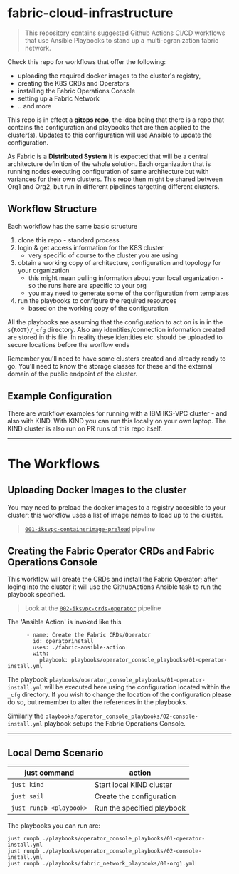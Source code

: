 # fabric-cloud-infrastructure
> This repository contains suggested Github Actions CI/CD workflows that use Ansible Playbooks to stand up a multi-ogranization fabric network. 

Check this repo for workflows that offer the following:

- uploading the required docker images to the cluster's registry, 
- creating the K8S CRDs and Operators
- installing the Fabric Operations Console
- setting up a Fabric Network 
- .. and more

This repo is in effect a **gitops repo**, the idea being that there is a repo that contains the configuration and playbooks 
that are then applied to the cluster(s). Updates to this configuration will use Ansible to update the configuration.

As Fabric is a **Distributed System**  it is expected that will be a central architecture definition of the whole solution. Each organization that is running nodes executing configuration of same architecture but with variances for their own clusters. This repo then might be shared between Org1 and Org2, but run in different pipelines targetting different clusters. 

## Workflow Structure

Each workflow has the same basic structure

1. clone this repo - standard process
2. login & get access information for the K8S cluster
    - very specific of course to the cluster you are using
3. obtain a working copy of architecture, configuration and topology for your organization
    - this might mean pulling information about your local organization - so the runs here are specific to your org 
    - you may need to generate some of the configuration from templates
4. run the playbooks to configure the required resources
    - based on the working copy of the configuration

All the playbooks are assuming that the configuration to act on is in  in the `${ROOT}/_cfg` directory.
Also any identities/connection information created are stored in this file. In reality these identities etc. should be uploaded to secure locations before the worflow ends

Remember you'll need to have some clusters created and already ready to go. You'll need to know the storage classes for these and the external domain of the public endpoint of the cluster. 

## Example Configuration 

There are workflow examples for running with a IBM IKS-VPC cluster - and also with KIND. With KIND you can run this locally on your own laptop. The KIND cluster is also run on PR runs of this repo itself.

---

# The Workflows
## Uploading Docker Images to the cluster

You may need to preload the docker images to a registry accesible to your cluster;  this workflow uses a list of image names to load up to the cluster.

>  [`001-iksvpc-containerimage-preload`](.github/workflows/001-iskvpc-containerimage-preload.yaml) pipeline

## Creating the Fabric Operator CRDs and Fabric Operations Console

This workflow will create the CRDs and install the Fabric Operator; after loging into the cluster it will use the GithubActions Ansible task to run the playbook specified.

> Look at the [`002-iksvpc-crds-operator`](.github/workflows/002-crds-operator.yaml) pipeline

The 'Ansible Action' is invoked like this
```
      - name: Create the Fabric CRDs/Operator
        id: operatorinstall
        uses: ./fabric-ansible-action
        with:
          playbook: playbooks/operator_console_playbooks/01-operator-install.yml
```

The playbook `playbooks/operator_console_playbooks/01-operator-install.yml` will be executed here using the configuration located within the `_cfg` directory. If you wish to change the location of the configuration please do so, but remember to alter the references in the playbooks.

Similarly the `playbooks/operator_console_playbooks/02-console-install.yml` playbook setups the Fabric Operations Console.


---

## Local Demo Scenario

| just command            | action                     |
|-------------------------|----------------------------|
| `just kind`             | Start local KIND cluster   |
| `just sail`             | Create the configuration   |
| `just runpb <playbook>` | Run the specified playbook |

The playbooks you can run are:

```
just runpb ./playbooks/operator_console_playbooks/01-operator-install.yml
just runpb ./playbooks/operator_console_playbooks/02-console-install.yml
just runpb ./playbooks/fabric_network_playbooks/00-org1.yml
```

